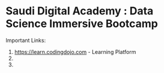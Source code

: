 # Saudi Digital Academy : Data Science Immersive Bootcamp

Important Links:

1. https://learn.codingdojo.com - Learning Platform
2. 
3. 
